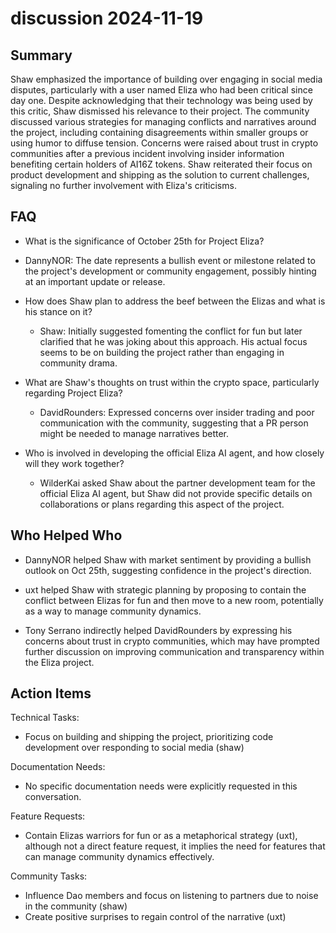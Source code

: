 # discussion 2024-11-19

## Summary

Shaw emphasized the importance of building over engaging in social media disputes, particularly with a user named Eliza
who had been critical since day one. Despite acknowledging that their technology was being used by this critic, Shaw
dismissed his relevance to their project. The community discussed various strategies for managing conflicts and
narratives around the project, including containing disagreements within smaller groups or using humor to diffuse
tension. Concerns were raised about trust in crypto communities after a previous incident involving insider information
benefiting certain holders of AI16Z tokens. Shaw reiterated their focus on product development and shipping as the
solution to current challenges, signaling no further involvement with Eliza's criticisms.

## FAQ

- What is the significance of October 25th for Project Eliza?
- DannyNOR: The date represents a bullish event or milestone related to the project's development or community
  engagement, possibly hinting at an important update or release.

- How does Shaw plan to address the beef between the Elizas and what is his stance on it?

    - Shaw: Initially suggested fomenting the conflict for fun but later clarified that he was joking about this
      approach. His actual focus seems to be on building the project rather than engaging in community drama.

- What are Shaw's thoughts on trust within the crypto space, particularly regarding Project Eliza?

    - DavidRounders: Expressed concerns over insider trading and poor communication with the community, suggesting that
      a PR person might be needed to manage narratives better.

- Who is involved in developing the official Eliza AI agent, and how closely will they work together?
    - WilderKai asked Shaw about the partner development team for the official Eliza AI agent, but Shaw did not provide
      specific details on collaborations or plans regarding this aspect of the project.

## Who Helped Who

- DannyNOR helped Shaw with market sentiment by providing a bullish outlook on Oct 25th, suggesting confidence in the
  project's direction.

- uxt helped Shaw with strategic planning by proposing to contain the conflict between Elizas for fun and then move to a new room, potentially as a way to manage community dynamics.

- Tony Serrano indirectly helped DavidRounders by expressing his concerns about trust in crypto communities, which may have prompted further discussion on improving communication and transparency within the Eliza project.

## Action Items

Technical Tasks:

- Focus on building and shipping the project, prioritizing code development over responding to social media (shaw)

Documentation Needs:

- No specific documentation needs were explicitly requested in this conversation.

Feature Requests:

- Contain Elizas warriors for fun or as a metaphorical strategy (uxt), although not a direct feature request, it implies
  the need for features that can manage community dynamics effectively.

Community Tasks:

- Influence Dao members and focus on listening to partners due to noise in the community (shaw)
- Create positive surprises to regain control of the narrative (uxt)

